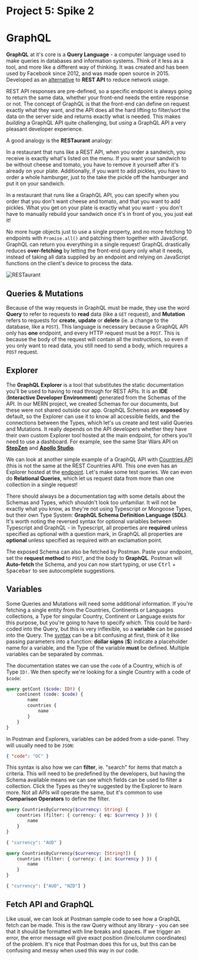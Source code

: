 # Project 5: Spike 2

# GraphQL

**GraphQL** at it's core is a **Query Language** - a computer language used to make queries in databases and information systems. Think of it less as a tool, and more like a different way of thinking. It was created and has been used by Facebook since 2012, and was made open source in 2015. Developed as an [alternative](https://hygraph.com/blog/graphql-vs-rest-apis) to **REST API** to reduce network usage. 

REST API responses are pre-defined, so a specific endpoint is always going to return the same data, whether your front-end needs the entire response or not. The concept of GraphQL is that the front-end can define on request exactly what they want, and the API does all the hard lifting to filter/sort the data on the server side and returns exactly what is needed. This makes _building_ a GraphQL API quite challenging, but _using_ a GraphQL API a very pleasant developer experience. 

A good analogy is the **RESTaurant** analogy:

In a restaurant that runs like a REST API, when you order a sandwich, you receive is exactly what's listed on the menu. If you want your sandwich to be without cheese and tomato, you have to remove it yourself after it's already on your plate. Additionally, if you want to add pickles, you have to order a whole hamburger, just to the take the pickle off the hamburger and put it on your sandwich.

In a restaurant that runs like a GraphQL API, you can specify when you order that you don't want cheese and tomato, and that you want to add pickles. What you get on your plate is exactly what you want - you don't have to manually rebuild your sandwich once it's in front of you, you just eat it! 

No more huge objects just to use a single property, and no more fetching 10 endpoints with `Promise.all()` and patching them together with JavaScript. GraphQL can return you everything in a single request! GraphQL drastically reduces **over-fetching** by letting the front-end query only what it needs, instead of taking all data supplied by an endpoint and relying on JavaScript functions on the client's device to process the data.

![RESTaurant](gql-sandwich.jpg)

## Queries & Mutations

Because of the way requests in GraphQL must be made, they use the word **Query** to refer to requests to **read** data (like a `GET` request), and **Mutation** refers to requests for **create**, **update** or **delete** (ie. a change to the database, like a `POST`). This language is necessary because a GraphQL API only has **one** endpoint, and every HTTP request must be a `POST`. This is because the body of the request will contain all the instructions, so even if you only want to read data, you still need to send a body, which requires a `POST` request. 

## Explorer

The **GraphQL Explorer** is a tool that substitutes the static documentation you'll be used to having to read through for REST APIs. It is an **IDE** (**Interactive Developer Environment**) generated from the Schemas of the API. In our MERN project, we created Schemas for our documents, but these were not shared outside our app. GraphQL Schemas are **exposed** by default, so the Explorer can use it to know all accessible fields, and the connections between the Types, which let's us create and test valid Queries and Mutations. It really depends on the API developers whether they have their own custom Explorer tool hosted at the main endpoint, for others you'll need to use a dashboard. For example, see the same Star Wars API on [**StepZen**](https://dashboard.stepzen.com/explorer?endpoint=https://swapi-graphql.netlify.app/.netlify/functions/index) and [**Apollo Studio**](https://studio.apollographql.com/public/star-wars-swapi/variant/current/home).

We can look at another simple example of a GraphQL API with [Countries API](https://studio.apollographql.com/public/countries/variant/current/explorer) (this is not the same at the REST Countries API). This one even has an Explorer hosted at the [endpoint](https://countries.trevorblades.com/graphql). Let's make some test queries. We can even do **Relational Queries**, which let us request data from more than one collection in a single request! 

There should always be a documentation tag with some details about the Schemas and Types, which shouldn't look too unfamiliar. It will not be exactly what you know, as they're not using Typescript or Mongoose Types, but their own Type System: **GraphQL Schema Definition Language (SDL)**. It's worth noting the reversed syntax for optional variables between Typescript and GraphQL - in Typescript, all properties are **required** unless specified as optional with a question mark, in GraphQL all properties are **optional** unless specified as required with an exclamation point.

The exposed Schema can also be fetched by Postman. Paste your endpoint, set the **request method** to `POST`, and the body to **GraphQL**. Postman will **Auto-fetch** the Schema, and you can now start typing, or use <kbd>Ctrl</kbd> + <kbd>Spacebar</kbd> to see autocomplete suggestions.

## Variables

Some Queries and Mutations will need some additional information. If you're fetching a single entity from the Countries, Continents or Languages collections, a Type for singular Country, Continent or Language exists for this purpose, but you're going to have to specify _which_. This could be hard-coded into the Query, but this is very inflexible, so a **variable** can be passed into the Query. The [syntax](https://www.apollographql.com/blog/graphql/basics/the-anatomy-of-a-graphql-query/ ) can be a bit confusing at first, think of it like passing parameters into a function: **dollar signs** (**$**) indicate a placeholder name for a variable, and the Type of the variable **must** be defined. Multiple variables can be separated by commas.

The documentation states we can use the `code` of a Country, which is of Type `ID!`. We then specify we're looking for a single Country with a code of `$code`:

```graphql
query getCont ($code: ID!) {
    continent (code: $code) {
        name
        countries {
            name
        }
    }
}
```
In Postman and Explorers, variables can be added from a side-panel. They will usually need to be `JSON`:

```json
{ "code": "OC" }
```

This syntax is also how we can **filter**, ie. "search" for items that match a criteria. This will need to be predefined by the developers, but having the Schema available means we can see which fields can be used to filter a collection. Click the Types as they're suggested by the Explorer to learn more. Not all APIs will operate the same, but it's common to use **Comparison Operators** to define the filter. 

```graphql
query CountriesByCurrency($currency: String) {
    countries (filter: { currency: { eq: $currency } }) {
        name
    }
}

{ "currency": "AUD" }
```

```graphql
query CountriesByCurrency($currency: [String!]) {
    countries (filter: { currency: { in: $currency } }) {
        name
    }
}

{ "currency": ["AUD", "NZD"] }
```

## Fetch API and GraphQL

Like usual, we can look at Postman sample code to see how a GraphQL fetch can be made. This is the raw Query without any library - you can see that it should be formatted with line breaks and spaces. If we trigger an error, the error message will give exact position (line/column coordinates) of the problem. It's nice that Postman does this for us, but this can be confusing and messy when used this way in our code.